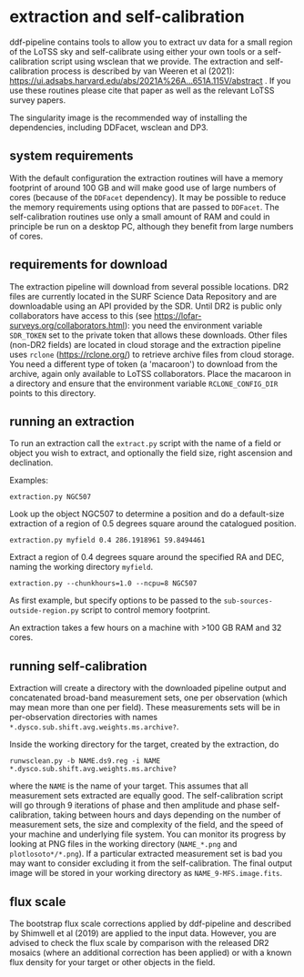 # extraction and self-calibration

ddf-pipeline contains tools to allow you to extract uv data for a
small region of the LoTSS sky and self-calibrate using either your own
tools or a self-calibration script using wsclean that we provide. The
extraction and self-calibration process is described by van Weeren et
al (2021):
https://ui.adsabs.harvard.edu/abs/2021A%26A...651A.115V/abstract . If
you use these routines please cite that paper as well as the relevant
LoTSS survey papers.

The singularity image is the recommended way of installing the
dependencies, including DDFacet, wsclean and DP3.

## system requirements

With the default configuration the extraction routines will have a
memory footprint of around 100 GB and will make good use of large
numbers of cores (because of the `DDFacet` dependency). It may be
possible to reduce the memory requirements using options that are
passed to `DDFacet`. The self-calibration routines use only a small
amount of RAM and could in principle be run on a desktop PC, although
they benefit from large numbers of cores.

## requirements for download

The extraction pipeline will download from several possible locations. DR2 files are currently located in the SURF Science Data Repository and are downloadable using an API provided by the SDR. Until DR2 is public only collaborators have access to this (see https://lofar-surveys.org/collaborators.html): you need the environment variable `SDR_TOKEN` set to the private token that allows these downloads. Other files (non-DR2 fields) are located in cloud storage and the extraction pipeline uses `rclone` (https://rclone.org/) to
retrieve archive files from cloud storage. You need a different type of token (a
'macaroon') to download from the archive, again only available to LoTSS collaborators. Place the macaroon in a directory and
ensure that the environment variable `RCLONE_CONFIG_DIR` points to
this directory.

## running an extraction

To run an extraction call the `extract.py` script with the name of a field or object you wish to extract, and optionally the field size, right ascension and declination.

Examples:

```extraction.py NGC507```

Look up the object NGC507 to determine a position and do a
default-size extraction of a region of 0.5 degrees square around the
catalogued position.

```extraction.py myfield 0.4 286.1918961 59.8494461```

Extract a region of 0.4 degrees square around the specified RA and DEC, naming the working directory `myfield`.

```extraction.py --chunkhours=1.0 --ncpu=8 NGC507```

As first example, but specify options to be passed to the `sub-sources-outside-region.py` script to control memory footprint.

An extraction takes a few hours on a machine with >100 GB RAM and 32 cores.

## running self-calibration

Extraction will create a directory with the downloaded pipeline output
and concatenated broad-band measurement sets, one per observation
(which may mean more than one per field). These measurements sets will be in per-observation directories with names `*.dysco.sub.shift.avg.weights.ms.archive?`.

Inside the working directory for the target, created by the extraction, do

```
runwsclean.py -b NAME.ds9.reg -i NAME *.dysco.sub.shift.avg.weights.ms.archive?
```

where the `NAME` is the name of your target. This assumes that all
measurement sets extracted are equally good. The self-calibration
script will go through 9 iterations of phase and then amplitude and
phase self-calibration, taking between hours and days depending on the
number of measurement sets, the size and complexity of the field, and
the speed of your machine and underlying file system. You can monitor
its progress by looking at PNG files in the working directory
(`NAME_*.png` and `plotlosoto*/*.png`). If a particular extracted
measurement set is bad you may want to consider excluding it from the
self-calibration. The final output image will be stored in your
working directory as `NAME_9-MFS.image.fits`.

## flux scale

The bootstrap flux scale corrections applied by ddf-pipeline and
described by Shimwell et al (2019) are applied to the input
data. However, you are advised to check the flux scale by comparison
with the released DR2 mosaics (where an additional correction has been
applied) or with a known flux density for your target or other objects
in the field.
